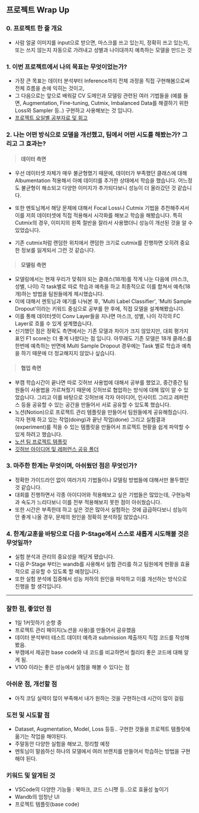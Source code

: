 ## 프로젝트 Wrap Up
### 0. 프로젝트 한 줄 개요
- 사람 얼굴 이미지를 input으로 받으면, 마스크를 쓰고 있는지, 정확히 쓰고 있는지, 또는 쓰지 않는지 자동으로 가려내고 성별과 나이대까지 예측하는 모델을 만드는 것

### 1. 이번 프로젝트에서 나의 목표는 무엇이었는가?
- 가장 큰 목표는 데이터 분석부터 Inference까지 전체 과정을 직접 구현해봄으로써 전체 흐름을 손에 익히는 것이고, 
- 그 다음으로는 앞으로 배워갈 CV 도메인과 모델링 관련된 여러 기법들을 (예를 들면, Augmentation, Fine-tuning, Cutmix, Imbalanced Data를 해결하기 위한 Loss와 Sampler 등..) 구현하고 사용해보는 것 입니다.
- [프로젝트 요일별 공부자료 및 회고](https://pleasant-puppet-039.notion.site/Image-Classification-2-21-3-4-da588b09c32740daa30049e60adec8fc)

### 2. 나는 어떤 방식으로 모델을 개선했고, 팀에서 어떤 시도를 해봤는가? 그리고 그 효과는?
>#### 데이터 측면 
- 우선 데이터셋 자체가 매우 불균형했기 때문에, 데이터가 부족했던 클래스에 대해 Albumentation 적용해서 아예 데이터를 추가한 상태에서 학습을 했습니다. 어느정도 불균형이 해소되고 다양한 이미지가 추가되다보니 성능이 더 올라갔던 것 같습니다.

- 또한 멘토님께서 해당 문제에 대해서 Focal Loss나 Cutmix 기법을 추천해주셔서 이를 저희 데이터셋에 직접 적용해서 시각화를 해보고 학습을 해봤습니다. 특히 Cutmix의 경우, 이미지의 왼쪽 절반을 잘라서 사용했더니 성능이 개선된 것을 알 수 있었습니다. 
- 기존 cutmix처럼 랜덤한 위치에서 랜덤한 크기로 cutmix를 진행하면 오히려 중요한 정보를 잃게되서 그런 것 같습니다.

>#### 모델링 측면  
- 모델링에서는 현재 우리가 맞춰야 되는 클래스(18개)를 작게 나눈 다음에 (마스크, 성별, 나이) 각 task별로 따로 학습과 예측을 하고 최종적으로 이를 합쳐서 예측(18개)하는 방법을 팀원들에게 제시했습니다. 
- 이에 대해서 멘토님과 얘기를 나눠본 후, 'Multi Label Classifier', 'Multi Sample Dropout'이라는 키워드 중심으로 공부를 한 후에, 직접 모델을 설계해봤습니다. 
- 이를 통해 데이터셋이 Conv Layer들을 지나면 마스크, 성별, 나이 각각의 FC Layer로 흐를 수 있게 설계했습니다. 
- 신기했던 점은 정확도 측면에서는 기존 모델과 차이가 크지 않았지만, 대회 평가지표인 F1 score는 더 좋게 나왔다는 점 입니다. 아무래도 기존 모델은 18개 클래스를 한번에 예측하는 반면에 Multi Sample Dropout 경우에는 Task 별로 학습과 예측을 하기 때문에 더 정교해지지 않았나 싶습니다.

>#### 협업 측면  
- 부캠 학습시간이 끝나면 따로 깃허브 사용법에 대해서 공부를 했었고, 중간중간 팀원들이 사용법을 가르쳐줬기 때문에 깃허브로 협업하는 방식에 대해 많이 알 수 있었습니다. 그리고 이를 바탕으로 깃허브에 각자 아이디어, 인사이트 그리고 레퍼런스 등을 공유할 수 있는 공간을 만들어서 서로 공유할 수 있도록 했습니다.
- 노션(Notion)으로 프로젝트 관리 템플릿을 만들어서 팀원들에게 공유해줬습니다. 각자 현재 하고 있는 작업(doing)과 끝난 작업(done) 그리고 실험결과(experiment)를 적을 수 있는 템플릿을 만들어서 프로젝트 현황을 쉽게 파악할 수 있게 하려고 했습니다.
- [노션 팀 프로젝트 템플릿](https://www.notion.so/dc32dfcef44847ef987c4cac491e00d1)
- [깃허브 아이디어 및 레퍼런스 공유 폴더](https://github.com/boostcampaitech3/level1-image-classification-level1-cv-03/tree/main/Reference])



### 3. 마주한 한계는 무엇이며, 아쉬웠던 점은 무엇인가?

- 정확한 가이드라인 없이 여러가지 기법들이나 모델링 방법들에 대해서만 몰두했던 것 같습니다. 
- 대회를 진행하면서 각종 아이디어와 적용해보고 싶은 기법들은 많았는데, 구현능력과 속도가 느리다보니 이를 전부 적용해보지 못한 점이 아쉬웠습니다. 
- 또한 시간은 부족한데 하고 싶은 것은 많아서 실험하는 것에 급급하다보니 성능이 안 좋게 나올 경우, 문제의 원인을 정확히 분석하질 않았습니다. 


### 4. 한계/교훈을 바탕으로 다음 P-Stage에서 스스로 새롭게 시도해볼 것은 무엇일까?
- 실험 분석과 관리의 중요성을 깨닫게 됐습니다. 
- 다음 P-Stage 부터는 wandb를 사용해서 실험 관리를 하고 팀원에게 현황을 효율적으로 공유할 수 있도록 할 예정입니다. 
- 또한 실험 분석에 집중해서 성능 저하의 원인을 파악하고 이를 개선하는 방식으로 진행을 할 생각입니다.


---
### 잘한 점, 좋았던 점
- 1일 1커밋하기 순항 중
- 프로젝트 관리 페이지(노션을 사용)를 만들어서 공유했음
- 데이터 분석부터 테스트 데이터 예측과 submission 제출까지 직접 코드를 작성해봤음.
- 부캠에서 제공한 base code와 내 코드를 비교하면서 퀄리티 좋은 코드에 대해 알게 됨.
- V100 이라는 좋은 성능에서 실험을 해볼 수 있다는 점


### 아쉬운 점, 개선할 점
- 아직 코딩 실력이 많이 부족해서 내가 원하는 것을 구현하는데 시간이 많이 걸림


### 도전 및 시도할 점
- Dataset, Augmentation, Model, Loss 등등.. 구현한 것들을 프로젝트 템플릿에 옮기는 작업을 해야된다.
- 주말동안 다양한 실험을 해보고, 정리할 예정
- 멘토님이 말씀하신 하나의 모델에서 여러 브랜치를 만들어서 학습하는 방법을 구현해야 된다.

### 키워드 및 알게된 것
- VSCode의 다양한 기능들 : 북마크, 코드 스니펫 등..으로 효율성 높이기
- Wandb의 엄청난 UI
- 프로젝트 템플릿(base code)
